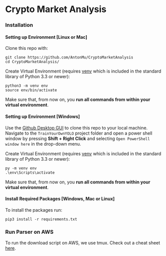 # Crypto Market Analysis
 
### Installation

#### Setting up Environment [Linux or Mac]

Clone this repo with:
```
git clone https://github.com/AntonMu/CryptoMarketAnalysis
cd CryptoMarketAnalysis/
```
Create Virtual Environment (requires [venv](https://packaging.python.org/guides/installing-using-pip-and-virtual-environments/) which is included in the standard library of Python 3.3 or newer):
```
python3 -m venv env
source env/bin/activate
```
Make sure that, from now on, you **run all commands from within your virtual environment**.

#### Setting up Environment [Windows]
Use the [Github Desktop GUI](https://desktop.github.com/) to clone this repo to your local machine. Navigate to the `TrainYourOwnYOLO` project folder and open a power shell window by pressing **Shift + Right Click** and selecting `Open PowerShell window here` in the drop-down menu.

Create Virtual Environment (requires [venv](https://packaging.python.org/guides/installing-using-pip-and-virtual-environments/) which is included in the standard library of Python 3.3 or newer):

```
py -m venv env
.\env\Scripts\activate
```

Make sure that, from now on, you **run all commands from within your virtual environment**.

#### Install Required Packages [Windows, Mac or Linux]
To install the packages run:

```
pip3 install -r requirements.txt
```


### Run Parser on AWS
To run the download script on AWS, we use tmux. Check out a cheat sheet [here](https://gist.github.com/henrik/1967800).